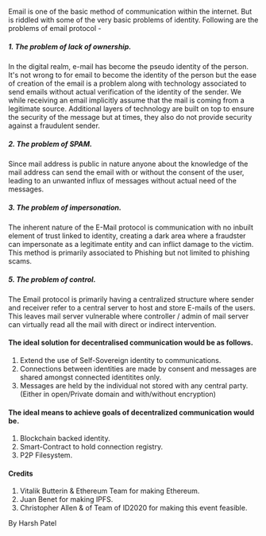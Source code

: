 Email is one of the basic method of communication within the internet. But is riddled with some of the very basic problems of identity. Following are the problems of email protocol - 

##### 1. The problem of lack of ownership.
In the digital realm, e-mail has become the pseudo identity of the person. It's not wrong to for email to become the identity of the person but the ease of creation of the email is a problem along with technology associated to send emails without actual verification of the identity of the sender. We while receiving an email implicitly assume that the mail is coming from a legitimate source. Additional layers of technology are built on top to ensure the security of the message but at times, they also do not provide security against a fraudulent sender.

##### 2. The problem of SPAM.
Since mail address is public in nature anyone about the knowledge of the mail address can send the email with or without the consent of the user, leading to an unwanted influx of messages without actual need of the messages. 

##### 3. The problem of impersonation. 
The inherent nature of the E-Mail protocol is communication with no inbuilt element of trust linked to identity, creating a dark area where a fraudster can impersonate as a legitimate entity and can inflict damage to the victim. This method is primarily associated to Phishing but not limited to phishing scams.  

##### 5. The problem of control. 
The Email protocol is primarily having a centralized structure where  sender and receiver refer to a central server to host and store E-mails of the users. This leaves mail server vulnerable where controller / admin of mail server can virtually read all the mail with direct or indirect intervention. 

#### The ideal solution for decentralised communication would be as follows. 

1. Extend the use of Self-Sovereign identity to communications.
2. Connections between identities are made by consent and messages are shared amongst connected identitites only.
3. Messages are held by the individual not stored with any central party. (Either in open/Private domain and with/without encryption) 

#### The ideal means to achieve goals of decentralized communication would be. 

1. Blockchain backed identity. 
2. Smart-Contract to hold connection registry.
3. P2P Filesystem.

#### Credits 

1. Vitalik Butterin & Ethereum Team for making Ethereum.
2. Juan Benet for making IPFS.
3. Christopher Allen & of Team of ID2020 for making this event feasible. 

By Harsh Patel
